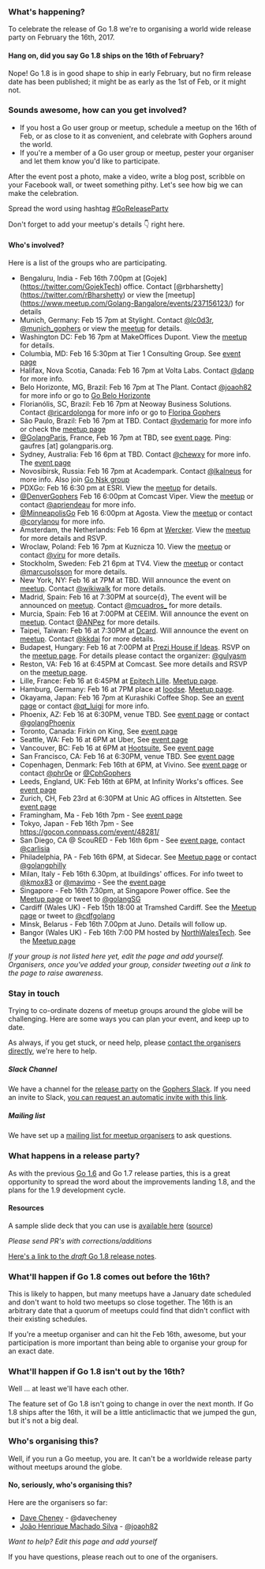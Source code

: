 ### What's happening?
To celebrate the release of Go 1.8 we're to organising a world wide release party on February the 16th, 2017. 

#### Hang on, did you say Go 1.8 ships on the 16th of February?
Nope! Go 1.8 is in good shape to ship in early February, but no firm release date has been published; it might be as early as the 1st of Feb, or it might not.

### Sounds awesome, how can you get involved?
- If you host a Go user group or meetup, schedule a meetup on the 16th of Feb, or as close to it as convenient, and celebrate with Gophers around the world.
- If you're a member of a Go user group or meetup, pester your organiser and let them know you'd like to participate.

After the event post a photo, make a video, write a blog post, scribble on your Facebook wall, or tweet something pithy. Let's see how big we can make the celebration.

Spread the word using hashtag [#GoReleaseParty](https://twitter.com/hashtag/goreleaseparty)

Don't forget to add your meetup's details :point_down: right here.

#### Who's involved?
Here is a list of the groups who are participating.

- Bengaluru, India - Feb 16th 7.00pm at [Gojek] (https://twitter.com/GojekTech) office. Contact [@rbharshetty] (https://twitter.com/rBharshetty) or view the [meetup] (https://www.meetup.com/Golang-Bangalore/events/237156123/) for details
- Munich, Germany: Feb 15 7pm at Stylight. Contact [@lc0d3r](https://twitter.com/lc0d3r), [@munich_gophers](https://twitter.com/munich_gophers) or view the [meetup](https://www.meetup.com/Munich-Gophers-Go-User-Group/events/236962991/) for details.
- Washington DC: Feb 16 7pm at MakeOffices Dupont. View the [meetup](https://www.meetup.com/Golang-DC/events/236696696/) for details.
- Columbia, MD: Feb 16 5:30pm at Tier 1 Consulting Group. See [event page](https://www.meetup.com/Go-Maryland/events/237121509/)
- Halifax, Nova Scotia, Canada: Feb 16 7pm at Volta Labs. Contact [@danp](https://twitter.com/danp128) for more info.
- Belo Horizonte, MG, Brazil: Feb 16 7pm at The Plant. Contact [@joaoh82](https://twitter.com/joaoh82) for more info or go to [Go Belo Horizonte](https://www.meetup.com/go-belo-horizonte/)
- Florianólis, SC, Brazil: Feb 16 7pm at Neoway Business Solutions. Contact [@ricardolonga](https://twitter.com/ricardolonga) for more info or go to [Floripa Gophers](https://www.meetup.com/Floripa-Gophers/events/236729070/)
- São Paulo, Brazil: Feb 16 7pm at TBD. Contact [@vdemario](https://twitter.com/vdemario) for more info or check the [meetup page](https://www.meetup.com/golangbr/)
- [@GolangParis](https://twitter.com/golangparis), France, Feb 16 7pm at TBD, see [event page](https://www.meetup.com/fr-FR/Golang-Paris/events/236696058). Ping: gaufres [at] golangparis.org.
- Sydney, Australia: Feb 16 6pm at TBD. Contact [@chewxy](https://twitter.com/chewxy) for more info. The [event page](https://www.meetup.com/golang-syd/events/236680493/)
- Novosibirsk, Russia: Feb 16 7pm at Academpark. Contact [@lkalneus](https://twitter.com/lkalneus) for more info. Also join [Go Nsk group](https://www.meetup.com/golangnsk/)
- PDXGo: Feb 16 6:30 pm at ESRI. View the [meetup](https://www.meetup.com/PDX-Go/events/236702058/) for details.
- [@DenverGophers](https://twitter.com/DenverGophers) Feb 16 6:00pm at Comcast Viper. View the [meetup](http://bit.ly/denver-1-8-release-party) or contact [@apriendeau](https://twitter.com/apriendeau) for more info.
- [@MinneapolisGo](https://twitter.com/MinneapolisGo) Feb 16 6:00pm at Agosta. View the [meetup](https://www.meetup.com/Minneapolis-Ultimate-Golang/events/236698705/) or contact [@corylanou](https://twitter.com/corylanou) for more info.
- Amsterdam, the Netherlands: Feb 16 6pm at [Wercker](http://www.wercker.com). View the [meetup](https://www.meetup.com/golang-amsterdam/events/236723017/) for more details and RSVP.
- Wroclaw, Poland: Feb 16 7pm at Kuznicza 10. View the [meetup](https://www.meetup.com/GoLang-User-Group-Wroclaw/events/236727341/) or contact [@viru](https://github.com/viru/) for more details.
- Stockholm, Sweden: Feb 21 6pm at TV4. View the [meetup](https://www.meetup.com/Go-Stockholm/events/236748141/) or contact [@marcusolsson](https://twitter.com/marcusolsson/) for more details.
- New York, NY: Feb 16 at 7PM at TBD. Will announce the event on [meetup](https://www.meetup.com/golanguagenewyork/). Contact [@wikiwalk](https://twitter.com/wikiwalk) for more details. 
- Madrid, Spain: Feb 16 at 7:30PM at source{d}, The event will be announced on [meetup](https://www.meetup.com/go-mad/). Contact [@mcuadros_](https://twitter.com/mcuadros_) for more details. 
- Murcia, Spain: Feb 16 at 7:00PM at CEEIM. Will announce the event on [meetup](https://www.meetup.com/Gophers-Murcia/). Contact [@ANPez](https://twitter.com/ANPez) for more details. 
- Taipei, Taiwan: Feb 16 at 7:30PM at [Dcard](https://www.dcard.tw). Will announce the event on [meetup](http://golang.kktix.cc/). Contact [@kkdai](https://twitter.com/Evan_Lin) for more details. 
- Budapest, Hungary: Feb 16 at 7:00PM at [Prezi House if Ideas](https://www.google.com/maps?f=q&hl=en&q=1065+Hajós+street+35.,+Budapest,+hu). RSVP on the [meetup page](https://www.meetup.com/go-budapest/events/236811843/). For details please contact the organizer: [@gulyasm](https://twitter.com/gulyasm)
- Reston, VA: Feb 16 at 6:45PM at Comcast. See more details and RSVP on the [meetup page](https://www.meetup.com/Golang-Reston/events/236807731/).
- Lille, France: Feb 16 at 6:45PM at [Epitech Lille](https://goo.gl/maps/C6H7CjZWrFv). [Meetup page](https://www.meetup.com/GDG-Lille/events/236825262).
- Hamburg, Germany: Feb 16 at 7PM place at [loodse](https://loodse.com/en/). [Meetup page](https://www.meetup.com/Go-User-Group-Hamburg/events/236813440/).
- Okayama, Japan: Feb 16 7pm at Kurashiki Coffee Shop. See an [event page](https://connpass.com/event/48433/) or contact [@qt_luigi](https://twitter.com/qt_luigi) for more info.
- Phoenix, AZ: Feb 16 at 6:30PM, venue TBD. See [event page](https://www.meetup.com/Golang-Phoenix/events/236891853/) or contact [@golangPhoenix](https://twitter.com/golangPhoenix)
- Toronto, Canada: Firkin on King, See [event page](https://www.meetup.com/go-toronto/events/236855730/)
- Seattle, WA: Feb 16 at 6PM at Uber, See [event page](https://www.meetup.com/golang/events/236803478/)
- Vancouver, BC: Feb 16 at 6PM at [Hootsuite](http://hootsuite.com), See [event page](https://www.meetup.com/golangvan/)
- San Francisco, CA: Feb 16 at 6:30PM, venue TBD. See [event page](https://www.meetup.com/golangsf/events/236673793/)
- Copenhagen, Denmark: Feb 16th at 6PM, at Vivino. See [event page](https://www.meetup.com/Go-Cph/events/233646078/) or contact [@phr0e](https://twitter.com/phr0e) or [@CphGophers](https://twitter.com/CphGophers)
- Leeds, England, UK: Feb 16th at 6PM, at Infinity Works's offices. See [event page](https://www.eventbrite.co.uk/e/go-18-release-party-tickets-31217190457)
- Zurich, CH, Feb 23rd at 6:30PM at Unic AG offices in Altstetten. See [event page](https://www.meetup.com/Zurich-Gophers/events/236745236/)
- Framingham, Ma - Feb 16th 7pm - See [event page](https://www.meetup.com/Framingham-Golang-Meetup/events/236999473/)
- Tokyo, Japan - Feb 16th 7pm - See https://gocon.connpass.com/event/48281/
- San Diego, CA @ ScouRED - Feb 16th 6pm - See [event page](https://www.meetup.com/sdgophers/events/236202461/), contact [@carlisia](https://twitter.com/carlisia)
- Philadelphia, PA - Feb 16th 6PM, at Sidecar. See [Meetup page](https://www.meetup.com/GoLangPhilly/events/236965685/) or contact [@golangphilly](https://twitter.com/golangphilly)
- Milan, Italy - Feb 16th 6.30pm, at Ibuildings' offices. For info tweet to [@kmox83](https://twitter.com/kmox83) or [@mavimo](https://twitter.com/mavimo) - See the [event page](https://www.meetup.com/Golang-Milano/)
- Singapore - Feb 16th 7.30pm, at Singapore Power office. See the [Meetup page](https://www.meetup.com/golangsg/events/236725569/) or tweet to [@golangSG](https://twitter.com/golangSG)
- Cardiff (Wales UK) - Feb 15th 18:00 at Tramshed Cardiff. See the [Meetup page](https://www.meetup.com/Cardiff-Go-Meetup/events/237158460/) or tweet to [@cdfgolang](https://twitter.com/cdfgolang)
- Minsk, Belarus - Feb 16th 7.00pm at Juno. Details will follow up.
- Bangor (Wales UK) - Feb 16th 7:00 PM hosted by [NorthWalesTech](http://northwales.technology/). See the [Meetup page](https://www.meetup.com/NorthWalesTech/events/236961582/)

_If your group is not listed here yet, edit the page and add yourself._
_Organisers, once you've added your group, consider tweeting out a link to the page to raise awareness._

### Stay in touch

Trying to co-ordinate dozens of meetup groups around the globe will be challenging. Here are some ways you can plan your event, and keep up to date. 

As always, if you get stuck, or need help, please [contact the organisers directly](https://github.com/golang/go/wiki/Go-1.8-release-party#no-seriously-whos-organising-this), we're here to help.

##### Slack Channel
We have a channel for the [release party](https://gophers.slack.com/messages/go-release-party/) on the [Gophers Slack](https://gophers.slack.com/messages/go-release-party/). If you need an invite to Slack, [you can request an automatic invite with this link](https://invite.slack.golangbridge.org/).

##### Mailing list
We have set up a [mailing list for meetup organisers](https://groups.google.com/forum/#!forum/go-meetup-organisers) to ask questions.

### What happens in a release party?
As with the previous [Go 1.6](https://github.com/golang/go/wiki/Go-1.6-release-party) and Go 1.7 release parties, this is a great opportunity to spread the word about the improvements landing 1.8, and the plans for the 1.9 development cycle.

#### Resources

A sample slide deck that you can use is [available here](https://talks.godoc.org/github.com/davecheney/go-1.8-release-party/presentation.slide#1) ([source](https://github.com/davecheney/go-1.8-release-party))

_Please send PR's with corrections/additions_

[Here's a link to the _draft_ Go 1.8 release notes](http://beta.golang.org/doc/go1.8).

### What'll happen if Go 1.8 comes out before the 16th?
This is likely to happen, but many meetups have a January date scheduled and don't want to hold two meetups so close together. The 16th is an arbitrary date that a quorum of meetups could find that didn't conflict with their existing schedules. 

If you're a meetup organiser and can hit the Feb 16th, awesome, but your participation is more important than being able to organise your group for an exact date.

### What'll happen if Go 1.8 isn't out by the 16th?
Well ... at least we'll have each other. 

The feature set of Go 1.8 isn't going to change in over the next month. If Go 1.8 ships after the 16th, it will be a little anticlimactic that we jumped the gun, but it's not a big deal.

### Who's organising this?
Well, if you run a Go meetup, you are. It can't be a worldwide release party without meetups around the globe.

#### No, seriously, who's organising this?
Here are the organisers so far:
- [Dave Cheney](mailto://dave@cheney.net) - @davecheney
- [João Henrique Machado Silva](mailto://joaoh82@gmail.com) - [@joaoh82](https://twitter.com/joaoh82)

_Want to help? Edit this page and add yourself_

If you have questions, please reach out to one of the organisers.